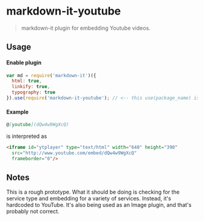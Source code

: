 # markdown-it-youtube

> markdown-it plugin for embedding Youtube videos.

## Usage

#### Enable plugin

```js
var md = require('markdown-it')({
  html: true,
  linkify: true,
  typography: true
}).use(require('markdown-it-youtube'); // <-- this use(package_name) is required
```

#### Example

```md
@[youtube](dQw4w9WgXcQ)
```

is interpreted as

```html
<iframe id="ytplayer" type="text/html" width="640" height="390"
  src="http://www.youtube.com/embed/dQw4w9WgXcQ"
  frameborder="0"/>
```

## Notes

This is a rough prototype. What it should be doing is checking for the service type and embedding for a variety of
services. Instead, it's hardcoded to YouTube. It's also being used as an Image plugin, and that's probably not correct.